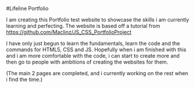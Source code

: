 #Lifeline Portfolio

I am creating this Portfolio test website to showcase the skills i am currently learning and perfecting. 
The website is based off a tutorial from https://github.com/Maclinz/JS_CSS_PortfolioProject 

I have only just begun to learn the fundamentals, learn the code and the commands for HTML5, CSS and JS.
Hopefully when i am finished with this and i am more comfortable with the code, i can start to create more and then go to people with ambitions of creating the websites for them. 

(The main 2 pages are completed, and i currently working on the rest when i find the time.)
